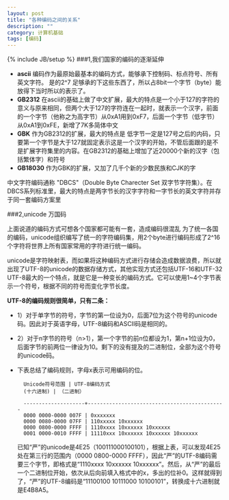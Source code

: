 ```yaml
---
layout: post
title: "各种编码之间的关系"
description: ""
category: 计算机基础
tags: [编码]
---
```

{% include JB/setup %}
###1,我们国家的编码的逐渐延伸


- **ascii**  编码作为最原始最基本的编码方式，能够承下控制码、标点符号、所有英文字符。
    是的2^7 足够承的下这些东西了，所以占8bit一个字节（byte）能放得下当时所以的表示了。
- **GB2312**  在ascii的基础上做了中文扩展，最大的特点是一个小于127的字符的意义与原来相同，但两个大于127的字符连在一起时，就表示一个汉字，前面的一个字节（他称之为高字节）从0xA1用到0xF7，后面一个字节（低字节）从0xA1到0xFE，新增了7K多简体中文
- **GBK**  作为GB2312的扩展，最大的特点是 低字节一定是127号之后的内码，只要第一个字节是大于127就固定表示这是一个汉字的开始，不管后面跟的是不是扩展字符集里的内容。在GB2312的基础上增加了近20000个新的汉字（包括繁体字）和符号
- **GB18030**  作为GBK的扩展，又加了几千个新的少数民族和CJK的字
   

中文字符编码通称 "DBCS"（Double Byte Charecter Set 双字节字符集）。在DBCS系列标准里，最大的特点是两字节长的汉字字符和一字节长的英文字符并存于同一套编码方案里

###2,unicode 万国码

  上面说道的编码方式可想各个国家都可能有一套，造成编码很混乱
    为了统一各国的编码，unicode组织编写了统一的字符编码集，用2个byte进行编码形成了2^16个字符将世界上所有国家常用的字符进行统一编码。
    
unicode是字符映射表，而如果将这种编码方式进行存储会造成数据浪费，所以就出现了UTF-8的unicode的数据存储方式，其他实现方式还包括UTF-16和UTF-32
UTF-8最大的一个特点，就是它是一种变长的编码方式。它可以使用1~4个字节表示一个符号，根据不同的符号而变化字节长度。

**UTF-8的编码规则很简单，只有二条：**

- 1）对于单字节的符号，字节的第一位设为0，后面7位为这个符号的unicode码。因此对于英语字母，UTF-8编码和ASCII码是相同的。
- 2）对于n字节的符号（n>1），第一个字节的前n位都设为1，第n+1位设为0，后面字节的前两位一律设为10。剩下的没有提及的二进制位，全部为这个符号的unicode码。

- 下表总结了编码规则，字母x表示可用编码的位。
        
        Unicode符号范围 | UTF-8编码方式
        (十六进制) | （二进制）

        --------------------+---------------------------------------------
        0000 0000-0000 007F | 0xxxxxxx
        0000 0080-0000 07FF | 110xxxxx 10xxxxxx
        0000 0800-0000 FFFF | 1110xxxx 10xxxxxx 10xxxxxx
        0001 0000-0010 FFFF | 11110xxx 10xxxxxx 10xxxxxx 10xxxxxx
        
    已知“严”的unicode是4E25（100111000100101），根据上表，可以发现4E25处在第三行的范围内（0000 0800-0000 FFFF），因此“严”的UTF-8编码需要三个字节，即格式是“1110xxxx 10xxxxxx 10xxxxxx”。然后，从“严”的最后一个二进制位开始，依次从后向前填入格式中的x，多出的位补0。这样就得到了，“严”的UTF-8编码是“11100100 10111000 10100101”，转换成十六进制就是E4B8A5。

 

